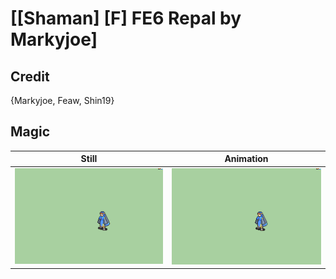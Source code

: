 # [\[Shaman\] \[F\] FE6 Repal by Markyjoe]

## Credit

{Markyjoe, Feaw, Shin19}
	
## Magic

| Still | Animation |
| :---: | :-------: |
| ![Magic still](./Magic_000.png) | ![Magic animation](./Magic.gif) |

